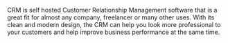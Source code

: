 CRM is self hosted Customer Relationship Management software that is a great fit for almost any company, freelancer or many other uses. With its clean and modern design, the CRM can help you look more professional to your customers and help improve business performance at the same time.
